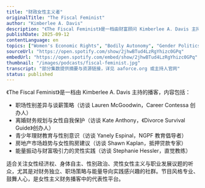 ```yaml
---
title: "财政女性主义者"
originalTitle: "The Fiscal Feminist"
author: "Kimberlee A. Davis"
description: "《The Fiscal Feminist》是一档由财富顾问 Kimberlee A. Davis 主持的播客，聚焦女性与金钱的关系，强调财务独立、职业发展与心理能量的整合。节目内容涵盖职场性别差异、离婚财务规划、青少年理财教育、房地产趋势与能量振动理论，风格专业、鼓舞人心，适合关注女性主义财务实践的听众。"
publishDate: 2025-09-12
contentLanguage: en
topics: ["Women's Economic Rights", "Bodily Autonomy", "Gender Politics", "Spiritual Feminism", "Career Development"]
sourceUrl: "https://open.spotify.com/show/2jhwBTud4LzRgYhizc0GPq"
embedUrl: "https://open.spotify.com/embed/show/2jhwBTud4LzRgYhizc0GPq"
thumbnail: "/images/podcasts/fiscal-feminist.jpg"
transcript: "部分集数提供摘要与资源链接，详见 aaforce.org 或主持人官网"
status: published
---
```


《The Fiscal Feminist》是一档由 Kimberlee A. Davis 主持的播客，内容包括：

- 职场性别差异与谈薪策略（访谈 Lauren McGoodwin，Career Contessa 创办人）
- 离婚财务规划与女性自我保护（访谈 Kate Anthony，《Divorce Survival Guide》创办人）
- 青少年理财教育与性别意识（访谈 Yanely Espinal，NGPF 教育倡导者）
- 房地产市场趋势与女性购房建议（访谈 Shawn Kaplan，抵押贷款专家）
- 能量振动与财富吸引力的灵性实践（访谈 Stephanie Hessler，直觉教练）

适合关注女性经济权、身体自主、性别政治、灵性女性主义与职业发展议题的听众，尤其是对财务独立、职场策略与能量导向实践感兴趣的社群。节目风格专业、鼓舞人心，是女性主义财务播客中的代表性平台。
